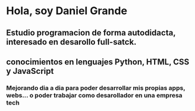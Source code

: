 # Hola, soy Daniel Grande

 ## Estudio programacion de forma autodidacta, interesado en desarollo full-satck.
 ## conocimientos en lenguajes **Python**, **HTML**, **CSS** y **JavaScript**

### Mejorando dia a dia para poder desarrollar mis propias apps, webs... o poder trabajar como desarollador en una empresa tech
